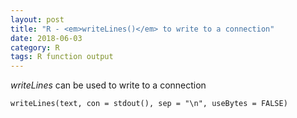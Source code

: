 ```yaml
---
layout: post
title: "R - <em>writeLines()</em> to write to a connection"
date: 2018-06-03
category: R
tags: R function output
---
```


<em>writeLines</em> can be used to write to a connection 


```
writeLines(text, con = stdout(), sep = "\n", useBytes = FALSE)
```
